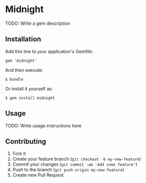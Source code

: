 # Midnight

TODO: Write a gem description

## Installation

Add this line to your application's Gemfile:

    gem 'midnight'

And then execute:

    $ bundle

Or install it yourself as:

    $ gem install midnight

## Usage

TODO: Write usage instructions here

## Contributing

1. Fork it
2. Create your feature branch (`git checkout -b my-new-feature`)
3. Commit your changes (`git commit -am 'Add some feature'`)
4. Push to the branch (`git push origin my-new-feature`)
5. Create new Pull Request
